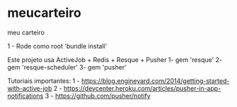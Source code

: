# meucarteiro
meu carteiro


1 - Rode como root 'bundle install'


Este projeto usa ActiveJob + Redis + Resque + Pusher
1- gem 'resque'
2- gem 'resque-scheduler'
3- gem 'pusher'


Tutoriais importantes:
1 - https://blog.engineyard.com/2014/getting-started-with-active-job
2 - https://devcenter.heroku.com/articles/pusher-in-app-notifications
3 - https://github.com/pusher/notify
